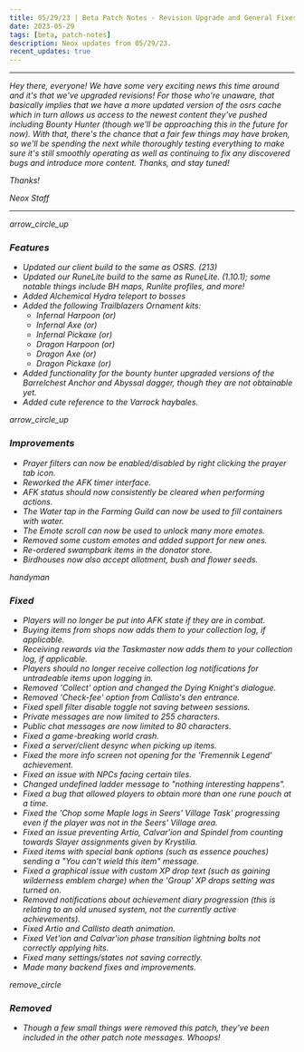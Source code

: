 ```yaml
---
title: 05/29/23 | Beta Patch Notes - Revision Upgrade and General Fixes
date: 2023-05-29
tags: [beta, patch-notes]
description: Neox updates from 05/29/23.
recent_updates: true
---
```


***
<em>Hey there, everyone! We have some very exciting news this time around and it's that we've upgraded revisions! For those who're unaware, that basically implies that we have a more updated version of the osrs cache which in turn allows us access to the newest content they've pushed including Bounty Hunter (though we'll be approaching this in the future for now). With that, there's the chance that a fair few things may have broken, so we'll be spending the next while thoroughly testing everything to make sure it's still smoothly operating as well as continuing to fix any discovered bugs and introduce more content. Thanks, and stay tuned!

<em>Thanks!

<em>Neox Staff<br>

***

<div class="spacer-large"></div>
<div class="changes-body">
    <div class="changes-body changes-row features">
        <div class="changes-row-header">
            <span class="icon">
                <span class="material-symbols-outlined">arrow_circle_up</span>
            </span>
            <h3>Features</h3>
        </div>
    </div>
</div>
<div class="spacer-small"></div>

- Updated our client build to the same as OSRS. (213)
- Updated our RuneLite build to the same as RuneLite. (1.10.1); some notable things include BH maps, Runlite profiles, and more!
- Added Alchemical Hydra teleport to bosses
- Added the following Trailblazers Ornament kits:
  - Infernal Harpoon (or)
  - Infernal Axe (or)
  - Infernal Pickaxe (or)
  - Dragon Harpoon (or)
  - Dragon Axe (or)
  - Dragon Pickaxe (or)
- Added functionality for the bounty hunter upgraded versions of the Barrelchest Anchor and Abyssal dagger, though they are not obtainable yet.
- Added cute reference to the Varrock haybales.

<div class="spacer-medium"></div>
<div class="changes-body">
    <div class="changes-body changes-row improvements">
        <div class="changes-row-header">
            <span class="icon">
                <span class="material-symbols-outlined">arrow_circle_up</span>
            </span>
            <h3>Improvements</h3>
        </div>
    </div>
</div>
<div class="spacer-small"></div>

- Prayer filters can now be enabled/disabled by right clicking the prayer tab icon.
- Reworked the AFK timer interface.
- AFK status should now consistently be cleared when performing actions.
- The Water tap in the Farming Guild can now be used to fill containers with water.
- The Emote scroll can now be used to unlock many more emotes.
- Removed some custom emotes and added support for new ones.
- Re-ordered swampbark items in the donator store.
- Birdhouses now also accept allotment, bush and flower seeds.

<div class="spacer-medium"></div>
<div class="changes-body">
    <div class="changes-body changes-row fixed">
        <div class="changes-row-header">
            <span class="icon">
                <span class="material-symbols-outlined">handyman</span>
            </span>
            <h3>Fixed</h3>
        </div>
    </div>
</div>
<div class="spacer-small"></div>

- Players will no longer be put into AFK state if they are in combat.
- Buying items from shops now adds them to your collection log, if applicable.
- Receiving rewards via the Taskmaster now adds them to your collection log, if applicable.
- Players should no longer receive collection log notifications for untradeable items upon logging in.
- Removed 'Collect' option and changed the Dying Knight's dialogue.
- Removed 'Check-fee' option from Callisto's den entrance.
- Fixed spell filter disable toggle not saving between sessions.
- Private messages are now limited to 255 characters.
- Public chat messages are now limited to 80 characters.
- Fixed a game-breaking world crash.
- Fixed a server/client desync when picking up items.
- Fixed the more info screen not opening for the 'Fremennik Legend' achievement.
- Fixed an issue with NPCs facing certain tiles.
- Changed undefined ladder message to "nothing interesting happens".
- Fixed a bug that allowed players to obtain more than one rune pouch at a time.
- Fixed the 'Chop some Maple logs in Seers' Village Task' progressing even if the player was not in the Seers' Village area.
- Fixed an issue preventing Artio, Calvar'ion and Spindel from counting towards Slayer assignments given by Krystilia.
- Fixed items with special bank options (such as essence pouches) sending a "You can't wield this item" message.
- Fixed a graphical issue with custom XP drop text (such as gaining wilderness emblem charge) when the 'Group' XP drops setting was turned on.
- Removed notifications about achievement diary progression (this is relating to an old unused system, not the currently active achievements).
- Fixed Artio and Callisto death animation.
- Fixed Vet'ion and Calvar'ion phase transition lightning bolts not correctly applying hits.
- Fixed many settings/states not saving correctly.
- Made many backend fixes and improvements.

<div class="spacer-medium"></div>
<div class="changes-body">
    <div class="changes-body changes-row removed">
        <div class="changes-row-header">
            <span class="icon">
                <span class="material-symbols-outlined">remove_circle</span>
            </span>
            <h3>Removed</h3>
        </div>
    </div>
</div>
<div class="spacer-small"></div>

- Though a few small things were removed this patch, they've been included in the other patch note messages. Whoops!

<div class="spacer-medium"></div>
<br><br>

